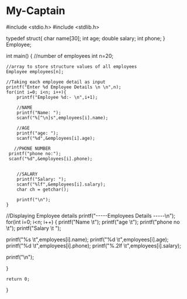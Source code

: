 # My-Captain


#include <stdio.h>
#include <stdlib.h>

typedef struct{
    char name[30];
    int age;
    double salary;
    int phone;
} Employee;
 
int main()
{
    //number of employees
    int n=20;

    //array to store structure values of all employees
    Employee employees[n];
 
    //Taking each employee detail as input
    printf("Enter %d Employee Details \n \n",n);
    for(int i=0; i<n; i++){
        printf("Employee %d:- \n",i+1);

        //NAME
        printf("Name: ");
        scanf("%[^\n]s",employees[i].name);

        //AGE
        printf("age: ");
        scanf("%d",&employees[i].age);

       //PHONE NUMBER
     printf("phone no:");
     scanf("%d",&employees[i].phone);
        
        
        //SALARY
        printf("Salary: ");
        scanf("%lf",&employees[i].salary);
        char ch = getchar();
 
        printf("\n");
    }
    
    
//Displaying Employee details
    printf("-----Employees Details -----\n");
    for(int i=0; i<n; i++)
    {
     printf("Name \t");
     printf("age \t");
     printf("phone no \t");
     printf("Salary \t ");
        
 
 printf("%s \t",employees[i].name);
 printf("%d \t",employees[i].age);
 printf("%d \t",employees[i].phone);
 printf("%.2lf \t",employees[i].salary);
   
   printf("\n");
   
   }
 
    return 0;
}
